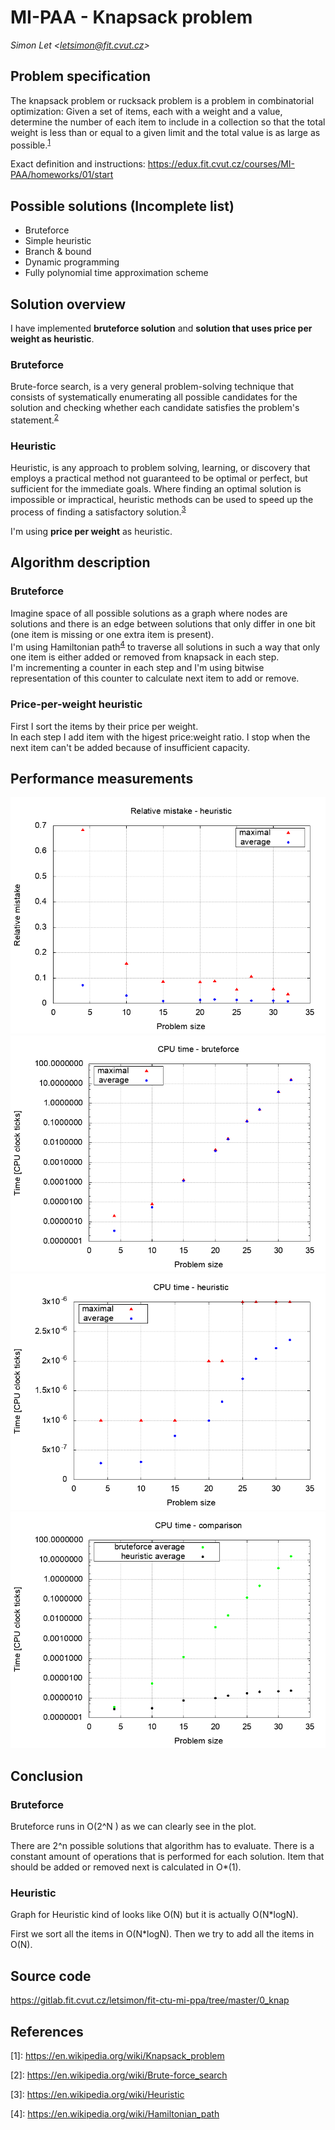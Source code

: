# MI-PAA - Knapsack problem
*Simon Let \<letsimon@fit.cvut.cz\>*

## Problem specification
The knapsack problem or rucksack problem is a problem in combinatorial optimization: Given a set of items, each with a weight and a value, determine the number of each item to include in a collection so that the total weight is less than or equal to a given limit and the total value is as large as possible.<sup>[1]</sup>  

Exact definition and instructions: https://edux.fit.cvut.cz/courses/MI-PAA/homeworks/01/start

## Possible solutions (Incomplete list)
- Bruteforce
- Simple heuristic
- Branch & bound
- Dynamic programming
- Fully polynomial time approximation scheme


## Solution overview
I have implemented **bruteforce solution** and **solution that uses price per weight as heuristic**.

### Bruteforce
Brute-force search, is a very general problem-solving technique that consists of systematically enumerating all possible candidates for the solution and checking whether each candidate satisfies the problem's statement.<sup>[2]</sup>

### Heuristic 
Heuristic, is any approach to problem solving, learning, or discovery that employs a practical method not guaranteed to be optimal or perfect, but sufficient for the immediate goals. Where finding an optimal solution is impossible or impractical, heuristic methods can be used to speed up the process of finding a satisfactory solution.<sup>[3]</sup>

I'm using **price per weight** as heuristic.

## Algorithm description

### Bruteforce
Imagine space of all possible solutions as a graph where nodes are solutions and there is an edge between solutions that only differ in one bit (one item is missing or one extra item is present).  
I'm using Hamiltonian path<sup>[4]</sup> to traverse all solutions in such a way that only one item is either added or removed from knapsack in each step.  
I'm incrementing a counter in each step and I'm using bitwise representation of this counter to calculate next item to add or remove.  


### Price-per-weight heuristic 
First I sort the items by their price per weight.  
In each step I add item with the higest price:weight ratio.
I stop when the next item can't be added because of insufficient capacity.


## Performance measurements 

![Relative mistake](plots/miss_he.png)
![CPU time - bruteforce](plots/time_bf.png)
![CPU time - heuristic](plots/time_he.png)
![CPU time - comparison](plots/time_both.png)


## Conclusion

### Bruteforce
Bruteforce runs in O(2^N ) as we can clearly see in the plot.

There are 2^n possible solutions that algorithm has to evaluate.
There is a constant amount of operations that is performed for each solution.
Item that should be added or removed next is calculated in O\*(1).

### Heuristic
Graph for Heuristic kind of looks like O(N) but it is actually O(N\*logN).

First we sort all the items in O(N\*logN).
Then we try to add all the items in O(N).


## Source code
https://gitlab.fit.cvut.cz/letsimon/fit-ctu-mi-ppa/tree/master/0_knap



## References

[1]: https://en.wikipedia.org/wiki/Knapsack_problem  
\[1\]: https://en.wikipedia.org/wiki/Knapsack_problem

[2]: https://en.wikipedia.org/wiki/Brute-force_search
\[2\]: https://en.wikipedia.org/wiki/Brute-force_search

[3]: https://en.wikipedia.org/wiki/Heuristic
\[3\]: https://en.wikipedia.org/wiki/Heuristic

[4]: https://en.wikipedia.org/wiki/Hamiltonian_path
\[4\]: https://en.wikipedia.org/wiki/Hamiltonian_path

